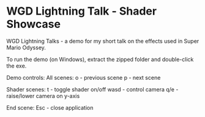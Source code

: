 # WGD Lightning Talk - Shader Showcase
WGD Lightning Talks - a demo for my short talk on the effects used in Super Mario Odyssey.

To run the demo (on Windows), extract the zipped folder and double-click the exe.

Demo controls:
  All scenes:
    o - previous scene
    p - next scene
    
  Shader scenes:
    t - toggle shader on/off
    wasd - control camera
    q/e - raise/lower camera on y-axis
    
  End scene:
    Esc - close application
